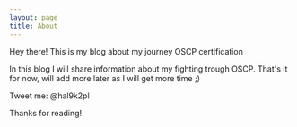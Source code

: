```yaml
---
layout: page
title: About
---
```


<p class="message">
  Hey there! This is my blog about my journey OSCP certification
</p>

In this blog I will share information about my fighting trough OSCP. That's it for now, will add more later as I will get more time ;)

Tweet me: @hal9k2pl

Thanks for reading!
